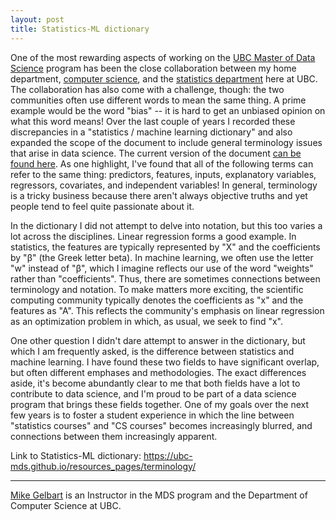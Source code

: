 ```yaml
---
layout: post
title: Statistics-ML dictionary
---
```


One of the most rewarding aspects of working on the [UBC Master of Data Science](https://masterdatascience.science.ubc.ca/) program has been the close collaboration between my home department, 
[computer science](https://www.cs.ubc.ca/), 
and the [statistics department](https://www.stat.ubc.ca/) here at UBC. 
The collaboration has also come with a challenge, though: the two communities 
often use different words to mean the same thing. 
A prime example would be the word "bias" -- it is hard to get an unbiased opinion on what this word means!
Over the last couple of years I recorded these discrepancies in a "statistics / machine learning dictionary" 
and also expanded the scope of the document to 
include general terminology issues that arise in data science. The current version of the document 
[can be found here](https://ubc-mds.github.io/resources_pages/terminology/). As one highlight, I've found that all of the following terms can refer to the same thing: predictors, features, inputs, explanatory variables, regressors, covariates, and independent variables! In general, terminology is a tricky business
because there aren't always objective truths and yet people tend to feel quite passionate about it. 

In the dictionary I did not attempt to delve into notation, but this too varies a lot across the disciplines. 
Linear regression forms a good example. In statistics, the features are typically represented by "X" and the coefficients by
"β" (the Greek letter beta). In machine learning, we often use the letter "w" instead of "β", which I imagine reflects our use
of the word "weights" rather than "coefficients". Thus, there are sometimes connections between terminology and notation.
To make matters more exciting, the scientific computing community typically denotes the coefficients as "x" and the features as "A".
This reflects the community's emphasis on linear regression as an optimization problem in which, as usual, we seek to find "x".

One other question I didn't dare attempt to answer in the dictionary, but which I am frequently asked, is the difference
between statistics and machine learning. I have found these two fields to have significant overlap, but often different
emphases and methodologies. The exact differences aside, it's become abundantly clear to me that both fields have
a lot to contribute to data science, and I'm proud to be part of a data science program that brings these fields together. 
One of my goals over the next few years is to foster a student experience in which the line between 
"statistics courses" and "CS courses"
becomes increasingly blurred, and connections between them increasingly apparent.

Link to Statistics-ML dictionary: <https://ubc-mds.github.io/resources_pages/terminology/>

---------

[Mike Gelbart](http://www.cs.ubc.ca/~mgelbart/) is an Instructor in the MDS program and the Department of Computer Science at UBC.
